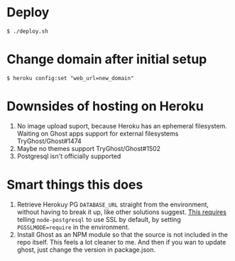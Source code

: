 # Deploy

```
$ ./deploy.sh

```
# Change domain after initial setup
```
$ heroku config:set "web_url=new_domain"
```

# Downsides of hosting on Heroku
1. No image upload suport, because Heroku has an ephemeral filesystem.
   Waiting on Ghost apps support for external filesystems TryGhost/Ghost#1474
2. Maybe no themes support TryGhost/Ghost#1502
3. Postgresql isn't officially supported


# Smart things this does
1. Retrieve Herokuy PG `DATABASE_URL` straight from the environment, without
   having to break it up, like other solutions suggest. [This requires](https://github.com/brianc/node-postgres/issues/575)
   telling `node-postgresql` to use SSL by default, by setting
   `PGSSLMODE=require` in the environment.
2. Install Ghost as an NPM module so that the source is not included in the
   repo itself. This feels a lot cleaner to me. And then if you wan to update
   ghost, just change the version in package.json.


